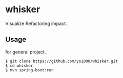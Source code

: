 # whisker
Visualize Refactoring impact.

## Usage

for general project.

```
$ git clone https://github.com/yo1000/whisker.git
$ cd whisker
$ mvn spring-boot:run
```
